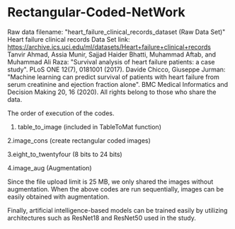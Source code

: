 # Rectangular-Coded-NetWork
Raw data filename: "heart_failure_clinical_records_dataset (Raw Data Set)"
Heart failure clinical records Data Set link: https://archive.ics.uci.edu/ml/datasets/Heart+failure+clinical+records
Tanvir Ahmad, Assia Munir, Sajjad Haider Bhatti, Muhammad Aftab, and Muhammad Ali Raza: "Survival analysis of heart failure patients: a case study". PLoS ONE 12(7), 0181001 (2017).
Davide Chicco, Giuseppe Jurman: "Machine learning can predict survival of patients with heart failure from serum creatinine and ejection fraction alone". BMC Medical Informatics and Decision Making 20, 16 (2020).
All rights belong to those who share the data.


The order of execution of the codes.

1. table_to_image (included in TableToMat function)

2.image_cons (create rectangular coded images)

3.eight_to_twentyfour (8 bits to 24 bits)

4.image_aug (Augmentation)

Since the file upload limit is 25 MB, we only shared the images without augmentation.
When the above codes are run sequentially, images can be easily obtained with augmentation.

Finally, artificial intelligence-based models can be trained easily by utilizing architectures such as ResNet18 and ResNet50 used in the study.
